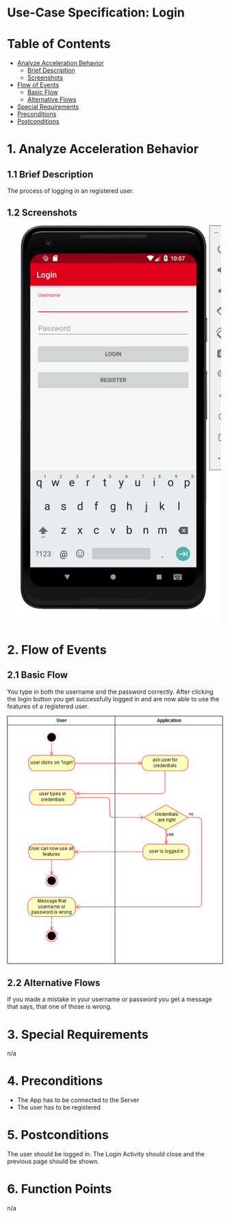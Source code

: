 # Use-Case Specification: Login

# Table of Contents
- [Analyze Acceleration Behavior](#1-analyze-acceleration-behavior)
    - [Brief Description](#11-brief-description)
    - [Screenshots](#12-screenshots)
- [Flow of Events](#2-flow-of-events)
    - [Basic Flow](#21-basic-flow)
    - [Alternative Flows](#22-alternative-flows)
- [Special Requirements](#3-special-requirements)
- [Preconditions](#4-preconditions)
- [Postconditions](#5-postconditions)

# 1. Analyze Acceleration Behavior
## 1.1 Brief Description

The process of logging in an registered user.

## 1.2 Screenshots

<img src="Screenshot_Login.png" width=500>


# 2. Flow of Events
## 2.1 Basic Flow

You type in both the username and the password correctly. After clicking the login button you get successfully logged in and are now able to use the features of a registered user.

![picture2](LoginDiagram.png)

## 2.2 Alternative Flows

If you made a mistake in your username or password you get a message that says, that one of those is wrong.

# 3. Special Requirements

n/a

# 4. Preconditions

- The App has to be connected to the Server
- The user has to be registered

# 5. Postconditions

The user should be logged in.
The Login Activity should close and the previous page should be shown.

# 6. Function Points

n/a
